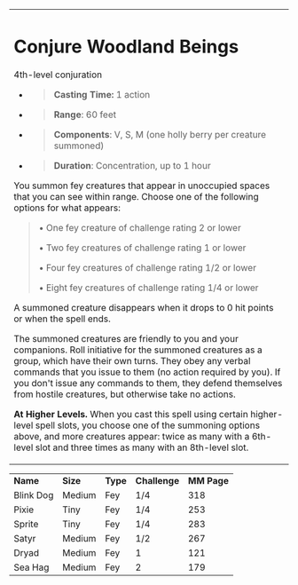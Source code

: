 
<table><tbody><tr class="odd"><td><h1 id="conjure-woodland-beings"><strong>Conjure Woodland Beings</strong></h1><p>4th-level conjuration</p><ul><li><blockquote><p><strong>Casting Time:</strong> 1 action</p></blockquote></li><li><blockquote><p><strong>Range</strong>: 60 feet</p></blockquote></li><li><blockquote><p><strong>Components</strong>: V, S, M (one holly berry per creature summoned)</p></blockquote></li><li><blockquote><p><strong>Duration</strong>: Concentration, up to 1 hour</p></blockquote></li></ul><p>You summon fey creatures that appear in unoccupied spaces that you can see within range. Choose one of the following options for what appears:</p><blockquote><p>• One fey creature of challenge rating 2 or lower</p><p>• Two fey creatures of challenge rating 1 or lower</p><p>• Four fey creatures of challenge rating 1/2 or lower</p><p>• Eight fey creatures of challenge rating 1/4 or lower</p></blockquote><p>A summoned creature disappears when it drops to 0 hit points or when the spell ends.</p><p>The summoned creatures are friendly to you and your companions. Roll initiative for the summoned creatures as a group, which have their own turns. They obey any verbal commands that you issue to them (no action required by you). If you don't issue any commands to them, they defend themselves from hostile creatures, but otherwise take no actions.</p><p><strong>At Higher Levels.</strong> When you cast this spell using certain higher-level spell slots, you choose one of the summoning options above, and more creatures appear: twice as many with a 6th-level slot and three times as many with an 8th-level slot. </p></td></tr></tbody></table>


|           |          |          |               |             |
|-----------|----------|----------|---------------|-------------|
| **Name**  | **Size** | **Type** | **Challenge** | **MM Page** |
| Blink Dog | Medium   | Fey      | 1/4           | 318         |
| Pixie     | Tiny     | Fey      | 1/4           | 253         |
| Sprite    | Tiny     | Fey      | 1/4           | 283         |
| Satyr     | Medium   | Fey      | 1/2           | 267         |
| Dryad     | Medium   | Fey      | 1             | 121         |
| Sea Hag   | Medium   | Fey      | 2             | 179         |


